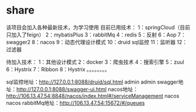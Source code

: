 # share
该项目会加入各种最新技术，为学习使用
目前已用技术：
  1：springCloud（目前只加入了feign）
  2：mybatisPlus
  3：rabbitMq
  4：redis
  5：反射
  6：Aop
  7：swagger2
  8：nacos
  9：动态代理设计模式
  10：druid sql监控
  11：监听器
  12：过滤器
  
待加入技术：
  1：其他设计模式
  2：docker
  3：爬虫技术
  4：搜索引擎
  5：zuul
  6：Hystrix
  7：Ribbon
  8：Hystrix
  。。。。。。。。
  
  sql监控地址：http://127.0.0.1:8088/druid/sql.html admin admin
  swagger地址：http://127.0.0.1:8088/swagger-ui.html
  nacos地址：http://106.13.47.54:8848/nacos/index.html#/serviceManagement nacos nacos
  rabbitMq地址：http://106.13.47.54:15672/#/queues
